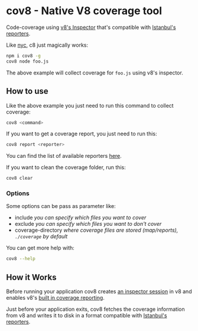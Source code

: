# cov8 - Native V8 coverage tool

Code-coverage using [v8's Inspector](https://nodejs.org/dist/latest-v8.x/docs/api/inspector.html)
that's compatible with [Istanbul's reporters](https://istanbul.js.org/docs/advanced/alternative-reporters/).

Like [nyc](https://github.com/istanbuljs/nyc), c8 just magically works:

```bash
npm i cov8 -g
cov8 node foo.js
```

The above example will collect coverage for `foo.js` using v8's inspector.

## How to use

Like the above example you just need to run this command to collect coverage: 

```bash
cov8 <command>
```

If you want to get a coverage report, you just need to run this:

```bash
cov8 report <reporter>
```

You can find the list of available reporters [here](https://github.com/istanbuljs/istanbuljs/tree/master/packages/istanbul-reports/lib).

If you want to clean the coverage folder, run this:

```bash
cov8 clear
```

### Options

Some options can be pass as parameter like:

- include _you can specify which files you want to cover_
- exclude _you can specify which files you want to don't cover_
- coverage-directory _where coverage files are stored (map/reports), `./coverage` by default_

You can get more help with:

```bash
cov8 --help
```


## How it Works

Before running your application cov8 creates [an inspector session](https://nodejs.org/api/inspector.html) in v8 and enables v8's
[built in coverage reporting](https://v8project.blogspot.com/2017/12/javascript-code-coverage.html).

Just before your application exits, cov8 fetches the coverage information from
v8 and writes it to disk in a format compatible with
[Istanbul's reporters](https://istanbul.js.org/).
